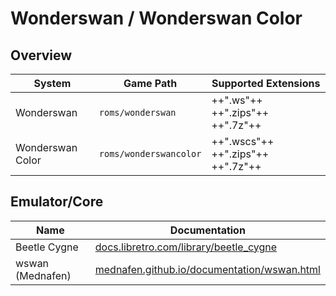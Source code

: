 # Wonderswan / Wonderswan Color

## Overview

| System | Game Path | Supported Extensions |
| -- | -- | -- |
| Wonderswan | `roms/wonderswan` | ++".ws"++ ++".zips"++ ++".7z"++ |
| Wonderswan Color | `roms/wonderswancolor` | ++".wscs"++ ++".zips"++ ++".7z"++ |

## Emulator/Core

| Name | Documentation |
| --- | --- |
| Beetle Cygne | [docs.libretro.com/library/beetle_cygne](https://docs.libretro.com/library/beetle_cygne/) |
| wswan (Mednafen) | [mednafen.github.io/documentation/wswan.html](https://mednafen.github.io/documentation/wswan.html) |
